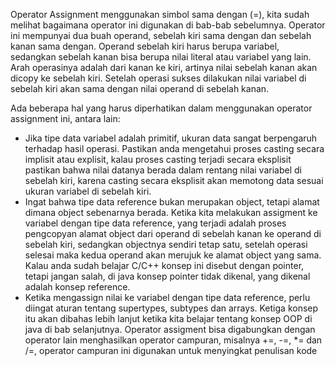Operator Assignment menggunakan simbol sama dengan (=), kita sudah melihat bagaimana
operator ini digunakan di bab-bab sebelumnya. Operator ini mempunyai dua buah operand,
sebelah kiri sama dengan dan sebelah kanan sama dengan. Operand sebelah kiri harus berupa
variabel, sedangkan sebelah kanan bisa berupa nilai literal atau variabel yang lain. Arah
operasinya adalah dari kanan ke kiri, artinya nilai sebelah kanan akan dicopy ke sebelah kiri.
Setelah operasi sukses dilakukan nilai variabel di sebelah kiri akan sama dengan nilai operand
di sebelah kanan.

Ada beberapa hal yang harus diperhatikan dalam menggunakan operator assignment ini,
antara lain:

- Jika tipe data variabel adalah primitif, ukuran data sangat berpengaruh terhadap hasil
operasi. Pastikan anda mengetahui proses casting secara implisit atau explisit, kalau
proses casting terjadi secara eksplisit pastikan bahwa nilai datanya berada dalam rentang
nilai variabel di sebelah kiri, karena casting secara eksplisit akan memotong data sesuai
ukuran variabel di sebelah kiri.
- Ingat bahwa tipe data reference bukan merupakan object, tetapi alamat dimana object
sebenarnya berada. Ketika kita melakukan assigment ke variabel dengan tipe data
reference, yang terjadi adalah proses pengcopyan alamat object dari operand di sebelah
kanan ke operand di sebelah kiri, sedangkan objectnya sendiri tetap satu, setelah operasi
selesai maka kedua operand akan merujuk ke alamat object yang sama. Kalau anda sudah
belajar C/C++ konsep ini disebut dengan pointer, tetapi jangan salah, di java konsep
pointer tidak dikenal, yang dikenal adalah konsep reference.
- Ketika mengassign nilai ke variabel dengan tipe data reference, perlu diingat aturan
tentang supertypes, subtypes dan arrays. Ketiga konsep itu akan dibahas lebih lanjut
ketika kita belajar tentang konsep OOP di java di bab selanjutnya.
Operator assigment bisa digabungkan dengan operator lain menghasilkan operator campuran,
misalnya +=, -=, *= dan /=, operator campuran ini digunakan untuk menyingkat penulisan
kode
